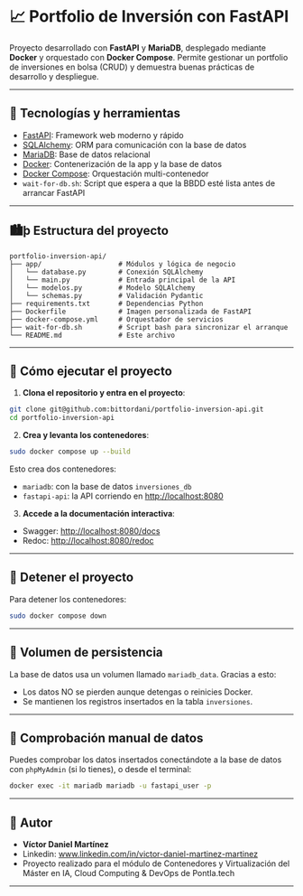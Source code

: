 # 📈 Portfolio de Inversión con FastAPI

Proyecto desarrollado con **FastAPI** y **MariaDB**, desplegado mediante **Docker** y orquestado con **Docker Compose**. Permite gestionar un portfolio de inversiones en bolsa (CRUD) y demuestra buenas prácticas de desarrollo y despliegue.

---

## 🔧 Tecnologías y herramientas

* [FastAPI](https://fastapi.tiangolo.com/): Framework web moderno y rápido
* [SQLAlchemy](https://www.sqlalchemy.org/): ORM para comunicación con la base de datos
* [MariaDB](https://mariadb.org/): Base de datos relacional
* [Docker](https://www.docker.com/): Contenerización de la app y la base de datos
* [Docker Compose](https://docs.docker.com/compose/): Orquestación multi-contenedor
* `wait-for-db.sh`: Script que espera a que la BBDD esté lista antes de arrancar FastAPI

---

## 🏙þ Estructura del proyecto

```
portfolio-inversion-api/
├── app/                   # Módulos y lógica de negocio
│   └── database.py        # Conexión SQLAlchemy
│   └── main.py            # Entrada principal de la API
│   └── modelos.py         # Modelo SQLAlchemy
│   └── schemas.py         # Validación Pydantic
├── requirements.txt       # Dependencias Python
├── Dockerfile             # Imagen personalizada de FastAPI
├── docker-compose.yml     # Orquestador de servicios
├── wait-for-db.sh         # Script bash para sincronizar el arranque
└── README.md              # Este archivo
```

---

## 🚀 Cómo ejecutar el proyecto

1. **Clona el repositorio y entra en el proyecto**:

```bash
git clone git@github.com:bittordani/portfolio-inversion-api.git
cd portfolio-inversion-api
```

2. **Crea y levanta los contenedores**:

```bash
sudo docker compose up --build
```

Esto crea dos contenedores:

* `mariadb`: con la base de datos `inversiones_db`
* `fastapi-api`: la API corriendo en [http://localhost:8080](http://localhost:8080)

3. **Accede a la documentación interactiva**:

* Swagger: [http://localhost:8080/docs](http://localhost:8080/docs)
* Redoc: [http://localhost:8080/redoc](http://localhost:8080/redoc)

---

## 🚫 Detener el proyecto

Para detener los contenedores:

```bash
sudo docker compose down
```

---

## 📂 Volumen de persistencia

La base de datos usa un volumen llamado `mariadb_data`. Gracias a esto:

* Los datos NO se pierden aunque detengas o reinicies Docker.
* Se mantienen los registros insertados en la tabla `inversiones`.

---

## 🧹 Comprobación manual de datos

Puedes comprobar los datos insertados conectándote a la base de datos con `phpMyAdmin` (si lo tienes), o desde el terminal:

```bash
docker exec -it mariadb mariadb -u fastapi_user -p
```

---

## 🧲 Autor

* **Víctor Daniel Martínez**
* Linkedin: www.linkedin.com/in/victor-daniel-martinez-martinez
* Proyecto realizado para el módulo de Contenedores y Virtualización del Máster en IA, Cloud Computing & DevOps de PontIa.tech

---

